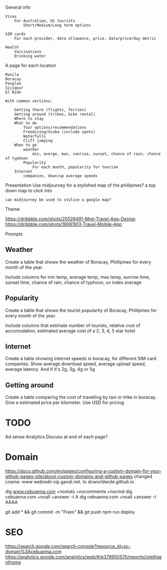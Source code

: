 General info 

    Visas
        For Australian, US tourists
            Short/Medium/Long term options

    SIM cards
        For each provider, data allowance, price, data/price/day metric

    Health
        Vaccinations
        Drinking water

A page for each location

    Manila
    Boracay
    Panglao
    Sijiqour
    El Nido

    With common sections: 
        
        Getting there (flights, ferries)
        Getting around (trikes, bike rental)
        Where to stay
        What to do 
            Tour options/recommendations
            Freediving/Scuba (include spots)
            Waterfalls
            Cliff jumping
        When to go 
            weather
                min, averge, max, sunrise, sunset, chance of rain, chance of typhoon
            Popularity
                For each month, popularity for tourism
        Internet
            companies, down/up average speeds         
        

Presentation
    Use midjourney for a stylished map of the phillipines? a top down map to click into

    can midjourney be used to stylise a google map?



Theme

https://dribbble.com/shots/20526491-Mrei-Travel-App-Design
https://dribbble.com/shots/19061913-Travel-Mobile-App



Prompts

## Weather
Create a table that shows the weather of Boracay, Phillipines for every month of the year.

Include columns for min temp, average temp, max temp, sunrise time, sunset time, chance of rain, chance of typhoon, uv index average

## Popularity


Create a table that shows the tourist popularity of Boracay, Phillipines for every month of the year.

Include columns that estimate number of tourists, relative cost of accomodation, estimated average cost of a 2, 3, 4, 5 star hotel

## Internet

Create a table showing internet speeds in boracay, for different SIM card companies. Show average download speed, average upload speed, average latency.  And if it's 2g, 3g, 4g or 5g

## Getting around

Create a table comparing the cost of travelling by taxi or trike in boracay. Give a estimated price per kilometer. Use USD for pricing

# TODO
Ad sense
Analytics
Discuss at end of each page?


# Domain

https://docs.github.com/en/pages/configuring-a-custom-domain-for-your-github-pages-site/about-custom-domains-and-github-pages
changed cname: www webredir.vip.gandi.net. to dcworldwide.github.io.

dig www.cebuanna.com +nostats +nocomments +nocmd
dig cebuanna.com +noall +answer -t A
dig cebuanna.com +noall +answer -t AAAA

git add * && git commit -m "Fixes" && git push
npm run deploy


# SEO

https://search.google.com/search-console?resource_id=sc-domain%3Acebuanna.com
https://analytics.google.com/analytics/web/#/p378950570/reports/intelligenthome